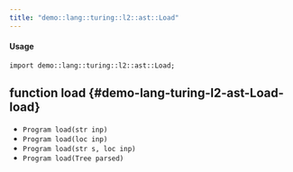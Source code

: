 ```yaml
---
title: "demo::lang::turing::l2::ast::Load"
---
```


#### Usage

`import demo::lang::turing::l2::ast::Load;`


## function load {#demo-lang-turing-l2-ast-Load-load}

* ``Program load(str inp)``
* ``Program load(loc inp)``
* ``Program load(str s, loc inp)``
* ``Program load(Tree parsed)``

